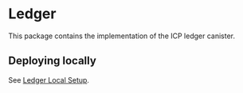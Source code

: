 # Ledger

This package contains the implementation of the ICP ledger canister.

## Deploying locally

See [Ledger Local Setup](https://internetcomputer.org/docs/current/developer-docs/integrations/ledger/ledger-local-setup).

